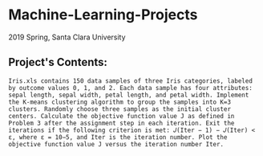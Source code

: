 # Machine-Learning-Projects
2019 Spring, Santa Clara University

## Project's Contents:
    Iris.xls contains 150 data samples of three Iris categories, labeled by outcome values 0, 1, and 2. Each data sample has four attributes: sepal length, sepal width, petal length, and petal width. Implement the K-means clustering algorithm to group the samples into K=3 clusters. Randomly choose three samples as the initial cluster centers. Calculate the objective function value J as defined in Problem 3 after the assignment step in each iteration. Exit the iterations if the following criterion is met: 𝐽(Iter − 1) − 𝐽(Iter) < ε, where ε = 10−5, and Iter is the iteration number. Plot the objective function value J versus the iteration number Iter.
